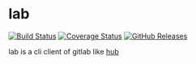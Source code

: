 # lab

[![Build Status](https://travis-ci.org/lighttiger2505/lab.svg?branch=master)](https://travis-ci.org/lighttiger2505/lab)
[![Coverage Status](https://coveralls.io/repos/github/lighttiger2505/lab/badge.svg?branch=master)](https://coveralls.io/github/lighttiger2505/lab?branch=master)
[![GitHub Releases](http://github-release-version.herokuapp.com/github/lighttiger2505/lab/release.svg?style=flat)](https://github.com/lighttiger2505/lab/releases/latest)

lab is a cli client of gitlab like [hub](https://github.com/github/hub)
